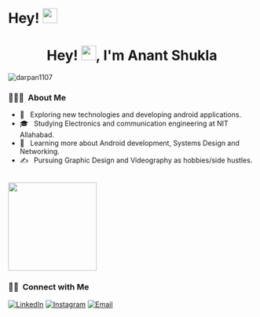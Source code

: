 # Hey! <img src="https://raw.githubusercontent.com/MartinHeinz/MartinHeinz/master/wave.gif" width="30px">
<h1 align="center"> Hey! <img src="https://raw.githubusercontent.com/MartinHeinz/MartinHeinz/master/wave.gif" width="30px">, I'm Anant Shukla</h1>
<p align="left"> <img src="https://komarev.com/ghpvc/?username=iamanantshukla&label=Profile%20views&color=0e75b6&style=flat" alt="darpan1107" /> </p>

<h3> 👨🏻‍💻 &nbsp;About Me </h3>

- 🤔 &nbsp; Exploring new technologies and developing android applications.
- 🎓 &nbsp; Studying Electronics and communication engineering at NIT Allahabad.
- 🌱 &nbsp; Learning more about Android development, Systems Design and Networking.
- ✍️ &nbsp; Pursuing Graphic Design and Videography as hobbies/side hustles.

<br/>

<a href="https://github.com/AVS1508">
  <img height="180em" src="https://github-readme-stats.vercel.app/api?username=iamanantshukla&theme=buefy&show_icons=true" />
</a>
<h3> 🤝🏻 &nbsp;Connect with Me </h3>
<p align="left">
<a href="https://www.linkedin.com/in/anant1402/"><img alt="LinkedIn" src="https://img.shields.io/badge/LinkedIn-Anant%20Shukla-blue?style=flat-square&logo=linkedin"></a>
<a href="https://www.instagram.com/anantshukla.prproj/"><img alt="Instagram" src="https://img.shields.io/badge/Instagram-anantshukla.prproj-blue?style=flat-square&logo=instagram"></a>
<a href="mailto:anantshukla1402@gmail.com"><img alt="Email" src="https://img.shields.io/badge/Email-anantshukla1402@gmail.com-blue?style=flat-square&logo=gmail"></a>
</p>
